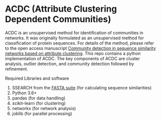 # ACDC (Attribute Clustering Dependent Communities)

ACDC is an unsupervised method for identification of communities in networks. It was originally formulated as an unsupervised method for classification of protein sequences. For details of the method, please refer to the open access manuscript [Community detection in sequence similarity networks based on attribute clustering](https://journals.plos.org/plosone/article?id=10.1371/journal.pone.0178650). This repo contains a python implementation of ACDC. The key components of ACDC are cluster analysis, outlier detection, and community detection followed by refinement.

Required Libraries and software
1. SSEARCH from the [FASTA suite](https://github.com/wrpearson/fasta36) (for calculating sequence similarities)
2. Python 3.6+
3. pandas (for data handling)
4. scikit-learn (for clustering)
5. networkx (for network analysis)
6. joblib (for parallel processing)
